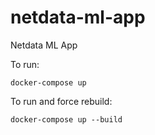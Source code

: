 # netdata-ml-app
Netdata ML App

To run:

```
docker-compose up
```

To run and force rebuild:

```
docker-compose up --build
```